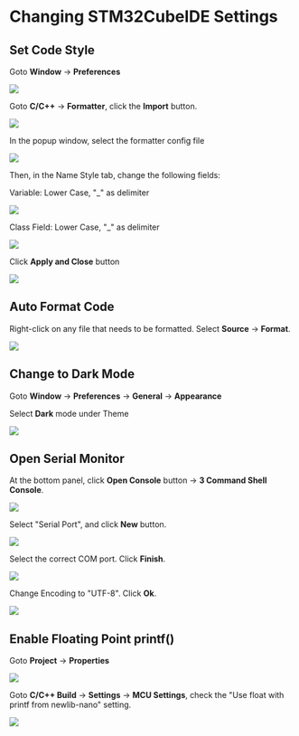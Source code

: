 # Changing STM32CubeIDE Settings

## Set Code Style

Goto **Window** -> **Preferences**

![](<../../.gitbook/assets/image (95).png>)

Goto **C/C++** -> **Formatter**, click the **Import** button.

![](<../../.gitbook/assets/image (91).png>)

In the popup window, select the formatter config file

![](<../../.gitbook/assets/image (134).png>)

Then, in the Name Style tab, change the following fields:

Variable: Lower Case, "\_" as delimiter

![](<../../.gitbook/assets/image (54).png>)

Class Field: Lower Case, "\_" as delimiter

![](<../../.gitbook/assets/image (74).png>)

Click **Apply and Close** button

![](<../../.gitbook/assets/image (92).png>)

## Auto Format Code

Right-click on any file that needs to be formatted. Select **Source** -> **Format**.

![](<../../.gitbook/assets/image (22) (1) (1).png>)

## Change to Dark Mode

Goto **Window** -> **Preferences** -> **General** -> **Appearance**

Select **Dark** mode under Theme

![](<../../.gitbook/assets/image (55).png>)

## Open Serial Monitor

At the bottom panel, click **Open Console** button -> **3 Command Shell Console**.

![](<../../.gitbook/assets/image (64).png>)

Select "Serial Port", and click **New** button.

![](<../../.gitbook/assets/image (35).png>)

Select the correct COM port. Click **Finish**.

![](<../../.gitbook/assets/image (3) (1) (1) (1) (1).png>)

Change Encoding to "UTF-8". Click **Ok**.

![](<../../.gitbook/assets/image (27) (1) (1).png>)

## Enable Floating Point printf()

Goto **Project** -> **Properties**

![](<../../.gitbook/assets/image (66).png>)

Goto **C/C++ Build** -> **Settings** -> **MCU Settings**, check the "Use float with printf from newlib-nano" setting.

![](<../../.gitbook/assets/image (43) (1).png>)

